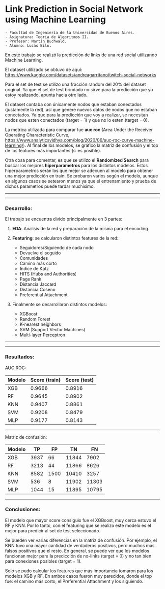 # Link Prediction in Social Network using Machine Learning

    - Facultad de Ingeniería de la Universidad de Buenos Aires.
    - Asignatura: Teoría de Algoritmos II.
    - Profesor: Martín Buchwald.
    - Alumno: Lucas Biló.

En este trabajo se realizó la predicción de links de una red social utilizando Machine Learning.

El dataset utilizado se obtuvo de aquí: https://www.kaggle.com/datasets/andreagarritano/twitch-social-networks

Para el set de test se utilizo una fracción random del 20% del dataset original. Ya que el set de test brindado no sirve para la predicción que yo estoy realizando, apunta hacia otro lado.

El dataset contaba con únicamente nodos que estaban conectados (justamente la red), así que genere nuevos datos de nodos que no estaban conectados. Ya que para la predicción que voy a realizar, se necesitan nodos que esten conectados (target = 1) y que no lo esten (target = 0).

La metrica utilizada para comparar fue **auc roc** (Area Under the Receiver Operating Characteristic Curve, https://www.analyticsvidhya.com/blog/2020/06/auc-roc-curve-machine-learning/). Al final de los modelos, se gráfico la matriz de confusión y el top de los features más importantes (si es posible).

Otra cosa para comentar, es que se utilizo el **Randomized Search** para buscar los mejores **hiperparametros** para los distintos modelos. Estos hiperparametros serán los que mejor se adecuen al modelo para obtener una mejor predicción en train. Se probaron varios según el modelo, aunque en algunos casos se setearon menos ya que el entrenamiento y prueba de dichos parametros puede tardar muchisimo.

---
---
### **Desarrollo**:

El trabajo se encuentra divido principalmente en 3 partes:

1) **EDA**: Analisis de la red y preparación de la misma para el encoding.

2) **Featuring**: se calcularon distintos features de la red:
    - Seguidores/Siguiendo de cada nodo
    - Devuelve el seguido
    - Comunidades
    - Camino más corto
    - Indice de Katz
    - HITS (Hubs and Authorities)
    - Page Rank
    - Distancia Jaccard
    - Distancia Coseno
    - Preferential Attachment

3) Finalmente se desarrollaron distintos modelos:
    - XGBoost
    - Random Forest
    - K-nearest neighbors
    - SVM (Support Vector Machines)
    - Multi-layer Perceptron

---
---
### **Resultados**:

AUC ROC:

<center>

| Modelo | Score (train) | Score (test)|
| ------ | ------------- | ----------- |
| XGB | 0.9666 | 0.8916 |
| RF  | 0.9645 | 0.8902 |
| KNN | 0.9407 | 0.8861 |
| SVM | 0.9208 | 0.8479 |
| MLP | 0.9177 | 0.8143 |

</center>

---

Matriz de confusión:

<center>

| Modelo | TP | FP | TN | FN |
| ------ | ---- | ---- | ---- | ---- |
| XGB | 3937 | 66 | 11844 | 7902 |
| RF  | 3213 | 44 | 11866 | 8626 | 
| KNN | 8582 | 1500 | 10410 | 3257 |
| SVM | 536 | 8 | 11902 | 11303 |
| MLP | 1044 | 15 | 11895 | 10795 |

</center>

---

### **Conclusiones**:

El modelo que mayor score consiguio fue el XGBoost, muy cerca estuvo el RF y KNN. Por lo tanto, con el featuring que se realizo este modelo es el mejor para predicir al set de test seleccionado.

Se pueden ver varias diferencias en la matriz de confusión. Por ejemplo, el KNN tuvo una mayor cantidad de verdaderos positivos, pero muchos mas falsos positivos que el resto. En general, se puede ver que los modelos funcionan mejor para la predicción de no-links (target = 0) y no tan bien para conexiones posibles (target = 1).

Solo se pudo calcular los features que más importancia tomaron para los modelos XGB y RF. En ambos casos fueron muy parecidos, donde el top fue: el camino más corto, el Preferential Attachment y los siguiendo.